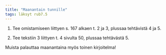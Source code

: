 ```yaml
---
title: "Maanantain tunnille"
tags: läksyt rub7.5
---
```


1. Tee omistamiseen liittyen s. 167 alkaen t. 2 ja 3, plussaa tehtävistä 4 ja 5.

2. Tee tekstiin 3 liittyen t. 4 sivulta 50, plussaa tehtävästä 5.

Muista palauttaa maanantaina myös toinen kirjoitelma!